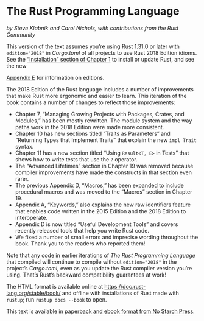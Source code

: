 # The Rust Programming Language

*by Steve Klabnik and Carol Nichols, with contributions from the Rust Community*

This version of the text assumes you’re using Rust 1.31.0 or later with `edition="2018"` in *Cargo.toml* of all projects to use Rust 2018 Edition idioms. See the [“Installation” section of Chapter 1](ch01-01-installation.html)<!-- ignore --> to install or update Rust, and see the new 

[Appendix E](appendix-05-editions.html)<!-- ignore
--> for information on editions.

The 2018 Edition of the Rust language includes a number of improvements that make Rust more ergonomic and easier to learn. This iteration of the book contains a number of changes to reflect those improvements:

- Chapter 7, “Managing Growing Projects with Packages, Crates, and Modules,” has been mostly rewritten. The module system and the way paths work in the 2018 Edition were made more consistent.
- Chapter 10 has new sections titled “Traits as Parameters” and “Returning Types that Implement Traits” that explain the new `impl Trait` syntax.
- Chapter 11 has a new section titled “Using `Result<T, E>` in Tests” that shows how to write tests that use the `?` operator.
- The “Advanced Lifetimes” section in Chapter 19 was removed because compiler improvements have made the constructs in that section even rarer.
- The previous Appendix D, “Macros,” has been expanded to include procedural macros and was moved to the “Macros” section in Chapter 19.
- Appendix A, “Keywords,” also explains the new raw identifiers feature that enables code written in the 2015 Edition and the 2018 Edition to interoperate.
- Appendix D is now titled “Useful Development Tools” and covers recently released tools that help you write Rust code.
- We fixed a number of small errors and imprecise wording throughout the book. Thank you to the readers who reported them!

Note that any code in earlier iterations of *The Rust Programming Language* that compiled will continue to compile without `edition="2018"` in the project’s *Cargo.toml*, even as you update the Rust compiler version you’re using. That’s Rust’s backward compatibility guarantees at work!

The HTML format is available online at <https://doc.rust-lang.org/stable/book/> and offline with installations of Rust made with `rustup`; run `rustup docs
--book` to open.

This text is available in [paperback and ebook format from No Starch Press](https://nostarch.com/rust).